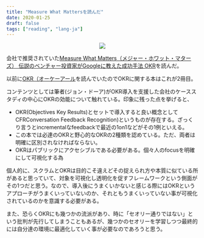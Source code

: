 ```yaml
---
title: "Measure What Mattersを読んだ"
date: 2020-01-25
draft: false
tags: ["reading", "lang-ja"]
---
```

<center>

![](https://images-fe.ssl-images-amazon.com/images/I/41C4bPGqkoL.jpg)

</center>

会社で推奨されていた[Measure What Matters（メジャー・ホワット・マターズ） 伝説のベンチャー投資家がGoogleに教えた成功手法 OKR](https://www.amazon.co.jp/dp/B07JCZVFZ9/ref=dp-kindle-redirect)を読んだ。

以前に[OKR（オーケーアール](https://www.amazon.co.jp/dp/B07B2R1ZDL/)を読んでいたのでOKRに関する本はこれが2冊目。

コンテンツとしては筆者(ジョン・ドーア)がOKR導入を支援した会社のケーススタディの中心にOKRの効能について触れている。印象に残った点を挙げると、

- OKR(Objectives Key Results)とセットで導入すると良い概念としてCFRConversation Feedback Recognition)というものが存在する。ざっくり言うとincrementalなfeedbackで最近の1on1などがその1例といえる。
- この本では必達のOKRと野心的なOKRの2種類を認めている。ただ、両者は明確に区別されなければならない。
- OKRはパブリックにアクセシブルである必要がある。個々人のfocusを明確にして可視化する為

個人的に、スクラムとOKRは目的こそ違えどその捉えられ方や本質に似ている所があると思っていて、対象を可視化し透明化を促すフレームワークという側面がその1つだと思う。なので、導入後にうまくいかないと感じる際にはOKRというアプローチがうまくいっていないのか、それともうまくいっていない事が可視化されているのかを意識する必要がある。

また、恐らくOKRにも幾つかの流派があり、時に「セオリー通りではない」という批判が先行してしまうこともあるが、幾つかのセオリーを学習しつつ最終的には自分達の環境に最適化していく事が必要なのであろうと思う。
